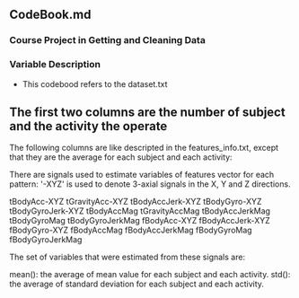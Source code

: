 ## CodeBook.md 
### Course Project in Getting and Cleaning Data
### Variable Description

* This codebood refers to the dataset.txt
  
The first two columns are the number of subject and the activity the operate
-----------------------------------------------------------------------------
The following columns are like descripted in the features_info.txt, except that they are the average for each subject and each activity:

There are signals used to estimate variables of features vector for each pattern:
'-XYZ' is used to denote 3-axial signals in the X, Y and Z directions.

tBodyAcc-XYZ
tGravityAcc-XYZ
tBodyAccJerk-XYZ
tBodyGyro-XYZ
tBodyGyroJerk-XYZ
tBodyAccMag
tGravityAccMag
tBodyAccJerkMag
tBodyGyroMag
tBodyGyroJerkMag
fBodyAcc-XYZ
fBodyAccJerk-XYZ
fBodyGyro-XYZ
fBodyAccMag
fBodyAccJerkMag
fBodyGyroMag
fBodyGyroJerkMag

The set of variables that were estimated from these signals are:

mean(): the average of mean value for each subject and each activity.
std(): the average of standard deviation for each subject and each activity.